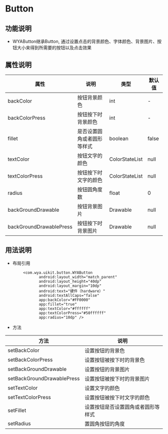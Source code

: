 # Button
## 功能说明
- WYAButton继承Button, 通过设置点击的背景颜色、字体颜色、背景图片、按钮大小来得到所需要的按钮以及点击效果

## 属性说明
属性 | 说明 | 类型 | 默认值
---|---|---|---
backColor|按钮背景颜色|int|-
backColorPress|按钮按下时背景颜色|int|-
fillet|是否设置圆角或者圆形等样式|boolean|false
textColor|按钮文字的颜色|ColorStateList|null
textColorPress|按钮按下时文字的颜色|ColorStateList|null
radius|按钮圆角度数|float|0
backGroundDrawable|按钮背景图片|Drawable|null
backGroundDrawablePress|按钮按下时背景图片|Drawable|null

## 用法说明
- 布局引用
```
        <com.wya.uikit.button.WYAButton
               android:layout_width="match_parent"
               android:layout_height="40dp"
               android:layout_margin="10dp"
               android:text="硬件（hardware）"
               android:textAllCaps="false"
               app:backColor="#FF0000"
               app:fillet="true"
               app:textColor="#ffffff"
               app:textColorPress="#50ffffff"
               app:radius="10dp" />
```

- 方法

方法|说明
---|---
setBackColor|设置按钮的背景色
setBackColorPress|设置按钮被按下时的背景色
setBackGroundDrawable|设置按钮的背景图片
setBackGroundDrawablePress|设置按钮被按下时的背景图片
setTextColor|设置文字的颜色
setTextColorPress|设置按钮被按下时文字的颜色
setFillet|设置按钮是否设置圆角或者圆形等样式
setRadius|置圆角按钮的角度





